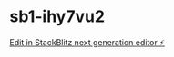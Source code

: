 # sb1-ihy7vu2

[Edit in StackBlitz next generation editor ⚡️](https://stackblitz.com/~/github.com/jdepiante/sb1-ihy7vu2)